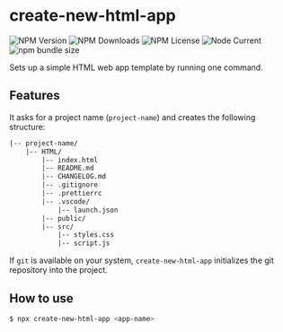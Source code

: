# create-new-html-app

<!--
![npms.io](https://img.shields.io/npms-io/maintenance-score/create-new-html-app?style=plastic&logo=npm&label=maintenance)
![npms.io](https://img.shields.io/npms-io/quality-score/create-new-html-app?style=plastic&logo=npm&label=quality)
![npms.io](https://img.shields.io/npms-io/popularity-score/create-new-html-app?style=plastic&logo=npm&label=popularity)
-->

![NPM Version](https://img.shields.io/npm/v/create-new-html-app?style=plastic&logo=npm&label=version)
![NPM Downloads](https://img.shields.io/npm/d18m/create-new-html-app?style=plastic&logo=npm)
![NPM License](https://img.shields.io/npm/l/create-new-html-app?style=plastic&logo=GNU)
![Node Current](https://img.shields.io/node/v/create-new-html-app?style=plastic&logo=nodedotjs&logoColor=white&logoSize=auto)
![npm bundle size](https://img.shields.io/bundlephobia/min/create-new-html-app?style=plastic&logo=webpack)

Sets up a simple HTML web app template by running one command.

## Features

It asks for a project name (`project-name`) and creates the following structure:

```txt
|-- project-name/
    |-- HTML/
        |-- index.html
        |-- README.md
        |-- CHANGELOG.md
        |-- .gitignore
        |-- .prettierrc
        |-- .vscode/
            |-- launch.json
        |-- public/
        |-- src/
            |-- styles.css
            |-- script.js
```

If `git` is available on your system, `create-new-html-app` initializes the git repository into the project.

## How to use

```sh
$ npx create-new-html-app <app-name>
```
